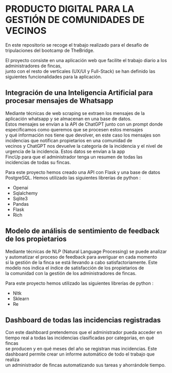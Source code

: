 # PRODUCTO DIGITAL PARA LA GESTIÓN DE COMUNIDADES DE VECINOS

En este repositorio se recoge el trabajo realizado para el desafío de tripulaciones del bootcamp de TheBridge.<br>

El proyecto consiste en una aplicación web que facilite el trabajo diario a los administradores de fincas,<br>
junto con el resto de verticales (UX/UI y Full-Stack) se han definido las siguientes funcionalidades para la aplicación.<br>


## Integración de una Inteligencia Artificial para procesar mensajes de Whatsapp <br>
Mediante técnicas de web scraping se extraen los mensajes de la aplicación whatsapp y se almacenan en una base de datos.<br> 
Estos mensajes se envían a la API de ChatGPT junto con un prompt donde especificamos como queremos que se procesen estos mensajes<br> 
y qué información nos tiene que devolver, en este caso los mensajes son incidencias que notifican propietarios en una comunidad de<br> 
vecinos y ChatGPT nos devuelve la categoría de la incidencia y el nivel de urgencia de la incidencia. Estos datos se envían a la app<br>
FincUp para que el administrador tenga un resumen de todas las incidencias de todas su fincas.<br>

Para este proyecto hemos creado una API con Flask y una base de datos PostgreSQL. Hemos utilizado las siguientes librerías de python : <br>
- Openai                     
- Sqlalchemy        
- Sqlite3 
- Pandas
- Flask
- Rich

## Modelo de análisis de sentimiento de feedback de los propietarios <br>
Mediante técnicas de NLP (Natural Language Processing) se puede analizar y automatizar el proceso de feedback para averiguar en cada momento <br>
si la gestión de la finca se está llevando a cabo satisfactoriamente. Este modelo nos indica el índice de satisfacción de los propietarios de <br>
la comunidad con la gestión de los administradores de fincas.<br>

Para este proyecto hemos utilizado las siguientes librerías de python : <br> 
- Nltk
- Sklearn
- Re

## Dashboard de todas las incidencias registradas<br>
Con este dashboard pretendemos que el administrador pueda acceder en tiempo real a todas las incidencias clasificadas por categorias, en qué fincas<br>
se producen y en qué meses del año se registran mas incidencias. Este dashboard permite crear un informe automático de todo el trabajo que realiza<br>
un administrador de fincas automatizando sus tareas y ahorrándole tiempo.<br>
